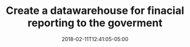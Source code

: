 ---
title: Create a datawarehouse for finacial reporting to the goverment
date: 2018-02-11T12:41:05-05:00
description: >
  Het Nieuwe Instituut has an obligation to the government to report on the progress and budgets of long-term projects. For this they wanted to use a data platform and accompanying reports. I developed the ETL of the local systems (AFAS and Exact), implemented and set up the Azure environment and was responsible for the realization of the entire project.
tags: 
  - Motion10
  - Azure SQL Database
  - Power BI
  - Excel
  - Azure Analysis Services
  - Azure Blob Storage
  - Azure Data Factory
  - AFAS
  - Exact
  - Azure Key Vault
duration: 4
client: Het Nieuwe Instituut
role: Data Engineer
weight: 9
---